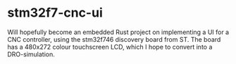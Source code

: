 # stm32f7-cnc-ui

Will hopefully become an embedded Rust project on implementing a UI for a CNC controller, using the stm32f746 discovery board from ST. The board has a 480x272 colour touchscreen LCD, which I hope to convert into a DRO-simulation. 

